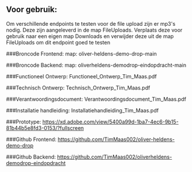## Voor gebruik:
Om verschillende endpoints te testen voor de file upload zijn er mp3's nodig.
Deze zijn aangeleverd in de map FileUploads. 
Verplaats deze voor gebruik naar een eigen map Downloads en verwijder deze uit de map 
FileUploads om dit endpoint goed te testen

###Broncode Frontend:
map: oliver-heldens-demo-drop-main

###Broncode Backend: 
map: oliverheldens-demodrop-eindopdracht-main

###Functioneel Ontwerp:
Functioneel_Ontwerp_Tim_Maas.pdf

###Technisch Ontwerp:
Technisch_Ontwerp_Tim_Maas.pdf

###Verantwoordingsdocument:
Verantwoordingsdocument_Tim_Maas.pdf

###Installatie handleiding: 
Installatiehandleiding_Tim_Maas.pdf

###Prototype: 
https://xd.adobe.com/view/5400a99d-1ba7-4ec6-9b15-81b44b5e8fd3-0153/?fullscreen

###Github Frontend: 
https://github.com/TimMaas002/oliver-heldens-demo-drop

###Github Backend:
https://github.com/TimMaas002/oliverheldens-demodrop-eindopdracht
